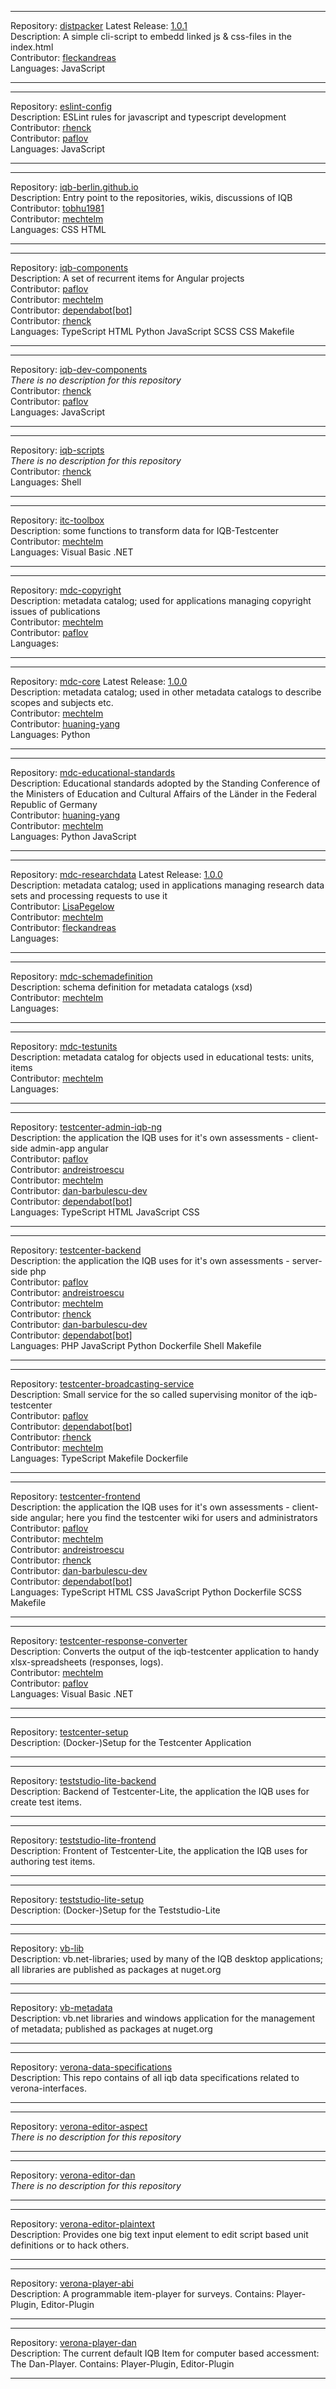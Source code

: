 


  
********  
Repository: [distpacker](https://github.com/iqb-berlin/distpacker) Latest Release: [1.0.1](https://github.com/iqb-berlin/distpacker/releases/tag/1.0.1)  
Description: A simple cli-script to embedd linked js & css-files in the index.html  
Contributor: [fleckandreas](https://github.com/fleckandreas)  
Languages: JavaScript   
********  
********  
Repository: [eslint-config](https://github.com/iqb-berlin/eslint-config)  
Description: ESLint rules for javascript and typescript development  
Contributor: [rhenck](https://github.com/rhenck)  
Contributor: [paflov](https://github.com/paflov)  
Languages: JavaScript   
********  
********  
Repository: [iqb-berlin.github.io](https://github.com/iqb-berlin/iqb-berlin.github.io)  
Description: Entry point to the repositories, wikis, discussions of IQB  
Contributor: [tobhu1981](https://github.com/tobhu1981)  
Contributor: [mechtelm](https://github.com/mechtelm)  
Languages: CSS HTML   
********  
********  
Repository: [iqb-components](https://github.com/iqb-berlin/iqb-components)  
Description: A set of recurrent items for Angular projects  
Contributor: [paflov](https://github.com/paflov)  
Contributor: [mechtelm](https://github.com/mechtelm)  
Contributor: [dependabot[bot]](https://github.com/apps/dependabot)  
Contributor: [rhenck](https://github.com/rhenck)  
Languages: TypeScript HTML Python JavaScript SCSS CSS Makefile   
********  
********  
Repository: [iqb-dev-components](https://github.com/iqb-berlin/iqb-dev-components)  
*There is no description for this repository*  
Contributor: [rhenck](https://github.com/rhenck)  
Contributor: [paflov](https://github.com/paflov)  
Languages: JavaScript   
********  
********  
Repository: [iqb-scripts](https://github.com/iqb-berlin/iqb-scripts)  
*There is no description for this repository*  
Contributor: [rhenck](https://github.com/rhenck)  
Languages: Shell   
********  
********  
Repository: [itc-toolbox](https://github.com/iqb-berlin/itc-toolbox)  
Description: some functions to transform data for IQB-Testcenter  
Contributor: [mechtelm](https://github.com/mechtelm)  
Languages: Visual Basic .NET   
********  
********  
Repository: [mdc-copyright](https://github.com/iqb-berlin/mdc-copyright)  
Description: metadata catalog; used for applications managing copyright issues of publications  
Contributor: [mechtelm](https://github.com/mechtelm)  
Contributor: [paflov](https://github.com/paflov)  
Languages:   
********  
********  
Repository: [mdc-core](https://github.com/iqb-berlin/mdc-core) Latest Release: [1.0.0](https://github.com/iqb-berlin/mdc-core/releases/tag/1.0.0)  
Description: metadata catalog; used in other metadata catalogs to describe scopes and subjects etc.  
Contributor: [mechtelm](https://github.com/mechtelm)  
Contributor: [huaning-yang](https://github.com/huaning-yang)  
Languages: Python   
********  
********  
Repository: [mdc-educational-standards](https://github.com/iqb-berlin/mdc-educational-standards)  
Description: Educational standards adopted by the Standing Conference of the Ministers of Education and Cultural Affairs of the Länder in the Federal Republic of Germany  
Contributor: [huaning-yang](https://github.com/huaning-yang)  
Contributor: [mechtelm](https://github.com/mechtelm)  
Languages: Python JavaScript   
********  
********  
Repository: [mdc-researchdata](https://github.com/iqb-berlin/mdc-researchdata) Latest Release: [1.0.0](https://github.com/iqb-berlin/mdc-researchdata/releases/tag/1.0.0)  
Description: metadata catalog; used in applications managing research data sets and processing requests to use it  
Contributor: [LisaPegelow](https://github.com/LisaPegelow)  
Contributor: [mechtelm](https://github.com/mechtelm)  
Contributor: [fleckandreas](https://github.com/fleckandreas)  
Languages:   
********  
********  
Repository: [mdc-schemadefinition](https://github.com/iqb-berlin/mdc-schemadefinition)  
Description: schema definition for metadata catalogs (xsd)  
Contributor: [mechtelm](https://github.com/mechtelm)  
Languages:   
********  
********  
Repository: [mdc-testunits](https://github.com/iqb-berlin/mdc-testunits)  
Description: metadata catalog for objects used in educational tests: units, items  
Contributor: [mechtelm](https://github.com/mechtelm)  
Languages:   
********  
********  
Repository: [testcenter-admin-iqb-ng](https://github.com/iqb-berlin/testcenter-admin-iqb-ng)  
Description: the application the IQB uses for it's own assessments - client-side admin-app angular  
Contributor: [paflov](https://github.com/paflov)  
Contributor: [andreistroescu](https://github.com/andreistroescu)  
Contributor: [mechtelm](https://github.com/mechtelm)  
Contributor: [dan-barbulescu-dev](https://github.com/dan-barbulescu-dev)  
Contributor: [dependabot[bot]](https://github.com/apps/dependabot)  
Languages: TypeScript HTML JavaScript CSS   
********  
********  
Repository: [testcenter-backend](https://github.com/iqb-berlin/testcenter-backend)  
Description: the application the IQB uses for it's own assessments - server-side php  
Contributor: [paflov](https://github.com/paflov)  
Contributor: [andreistroescu](https://github.com/andreistroescu)  
Contributor: [mechtelm](https://github.com/mechtelm)  
Contributor: [rhenck](https://github.com/rhenck)  
Contributor: [dan-barbulescu-dev](https://github.com/dan-barbulescu-dev)  
Contributor: [dependabot[bot]](https://github.com/apps/dependabot)  
Languages: PHP JavaScript Python Dockerfile Shell Makefile   
********  
********  
Repository: [testcenter-broadcasting-service](https://github.com/iqb-berlin/testcenter-broadcasting-service)  
Description: Small service for the so called supervising monitor of the iqb-testcenter  
Contributor: [paflov](https://github.com/paflov)  
Contributor: [dependabot[bot]](https://github.com/apps/dependabot)  
Contributor: [rhenck](https://github.com/rhenck)  
Contributor: [mechtelm](https://github.com/mechtelm)  
Languages: TypeScript Makefile Dockerfile   
********  
********  
Repository: [testcenter-frontend](https://github.com/iqb-berlin/testcenter-frontend)  
Description: the application the IQB uses for it's own assessments - client-side angular; here you find the testcenter wiki for users and administrators  
Contributor: [paflov](https://github.com/paflov)  
Contributor: [mechtelm](https://github.com/mechtelm)  
Contributor: [andreistroescu](https://github.com/andreistroescu)  
Contributor: [rhenck](https://github.com/rhenck)  
Contributor: [dan-barbulescu-dev](https://github.com/dan-barbulescu-dev)  
Contributor: [dependabot[bot]](https://github.com/apps/dependabot)  
Languages: TypeScript HTML CSS JavaScript Python Dockerfile SCSS Makefile   
********  
********  
Repository: [testcenter-response-converter](https://github.com/iqb-berlin/testcenter-response-converter)  
Description: Converts the output of the iqb-testcenter application to handy xlsx-spreadsheets (responses, logs).  
Contributor: [mechtelm](https://github.com/mechtelm)  
Contributor: [paflov](https://github.com/paflov)  
Languages: Visual Basic .NET   
********  
********  
Repository: [testcenter-setup](https://github.com/iqb-berlin/testcenter-setup)  
Description: (Docker-)Setup for the Testcenter Application  
********  
********  
Repository: [teststudio-lite-backend](https://github.com/iqb-berlin/teststudio-lite-backend)  
Description: Backend of Testcenter-Lite, the application the IQB uses for create test items.  
********  
********  
Repository: [teststudio-lite-frontend](https://github.com/iqb-berlin/teststudio-lite-frontend)  
Description: Frontent of Testcenter-Lite, the application the IQB uses for authoring test items.  
********  
********  
Repository: [teststudio-lite-setup](https://github.com/iqb-berlin/teststudio-lite-setup)  
Description: (Docker-)Setup for the Teststudio-Lite  
********  
********  
Repository: [vb-lib](https://github.com/iqb-berlin/vb-lib)  
Description: vb.net-libraries; used by many of the IQB desktop applications; all libraries are published as packages at nuget.org  
********  
********  
Repository: [vb-metadata](https://github.com/iqb-berlin/vb-metadata)  
Description: vb.net libraries and windows application for the management of metadata; published as packages at nuget.org  
********  
********  
Repository: [verona-data-specifications](https://github.com/iqb-berlin/verona-data-specifications)  
Description: This repo contains of all iqb data specifications related to verona-interfaces.  
********  
********  
Repository: [verona-editor-aspect](https://github.com/iqb-berlin/verona-editor-aspect)  
*There is no description for this repository*  
********  
********  
Repository: [verona-editor-dan](https://github.com/iqb-berlin/verona-editor-dan)  
*There is no description for this repository*  
********  
********  
Repository: [verona-editor-plaintext](https://github.com/iqb-berlin/verona-editor-plaintext)  
Description: Provides one big text input element to edit script based unit definitions or to hack others.  
********  
********  
Repository: [verona-player-abi](https://github.com/iqb-berlin/verona-player-abi)  
Description: A programmable item-player for surveys. Contains: Player-Plugin, Editor-Plugin   
********  
********  
Repository: [verona-player-dan](https://github.com/iqb-berlin/verona-player-dan)  
Description: The current default IQB Item for computer based accessment: The Dan-Player. Contains: Player-Plugin, Editor-Plugin  
********